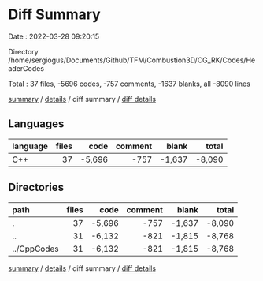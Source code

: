 # Diff Summary

Date : 2022-03-28 09:20:15

Directory /home/sergiogus/Documents/Github/TFM/Combustion3D/CG_RK/Codes/HeaderCodes

Total : 37 files,  -5696 codes, -757 comments, -1637 blanks, all -8090 lines

[summary](results.md) / [details](details.md) / diff summary / [diff details](diff-details.md)

## Languages
| language | files | code | comment | blank | total |
| :--- | ---: | ---: | ---: | ---: | ---: |
| C++ | 37 | -5,696 | -757 | -1,637 | -8,090 |

## Directories
| path | files | code | comment | blank | total |
| :--- | ---: | ---: | ---: | ---: | ---: |
| . | 37 | -5,696 | -757 | -1,637 | -8,090 |
| .. | 31 | -6,132 | -821 | -1,815 | -8,768 |
| ../CppCodes | 31 | -6,132 | -821 | -1,815 | -8,768 |

[summary](results.md) / [details](details.md) / diff summary / [diff details](diff-details.md)